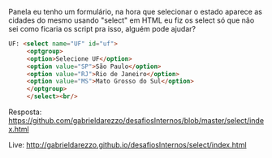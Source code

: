 Panela eu tenho um formulário, na hora que selecionar o estado aparece as cidades do mesmo usando "select" em 
HTML eu fiz os select só que não sei como ficaria os script pra isso, alguém pode ajudar?


```html
UF: <select name="UF" id="uf">
     <optgroup>
     <option>Selecione UF</option>
     <option value="SP">São Paulo</option>
     <option value="RJ">Rio de Janeiro</option>
     <option value="MS">Mato Grosso do Sul</option>
     </optgroup>
     </select><br/>
```

Resposta:
https://github.com/gabrieldarezzo/desafiosInternos/blob/master/select/index.html

Live: 
http://gabrieldarezzo.github.io/desafiosInternos/select/index.html